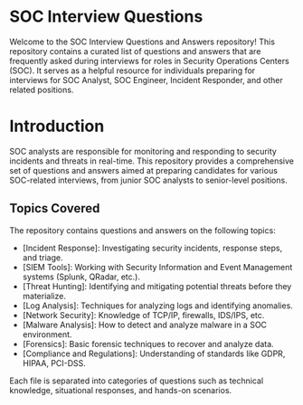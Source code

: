 # SOC Interview Questions

Welcome to the SOC Interview Questions and Answers repository! This repository contains a curated list of questions and answers that are frequently asked during interviews for roles in Security Operations Centers (SOC). It serves as a helpful resource for individuals preparing for interviews for SOC Analyst, SOC Engineer, Incident Responder, and other related positions.


Introduction
=================

SOC analysts are responsible for monitoring and responding to security incidents and threats in real-time. This repository provides a comprehensive set of questions and answers aimed at preparing candidates for various SOC-related interviews, from junior SOC analysts to senior-level positions.



## Topics Covered

The repository contains questions and answers on the following topics:

* [Incident Response]: Investigating security incidents, response steps, and triage.
* [SIEM Tools]: Working with Security Information and Event Management systems (Splunk, QRadar, etc.).
* [Threat Hunting]: Identifying and mitigating potential threats before they materialize.
* [Log Analysis]: Techniques for analyzing logs and identifying anomalies.
* [Network Security]: Knowledge of TCP/IP, firewalls, IDS/IPS, etc.
* [Malware Analysis]: How to detect and analyze malware in a SOC environment.
* [Forensics]: Basic forensic techniques to recover and analyze data.
* [Compliance and Regulations]: Understanding of standards like GDPR, HIPAA, PCI-DSS.



Each file is separated into categories of questions such as technical knowledge, situational responses, and hands-on scenarios.

